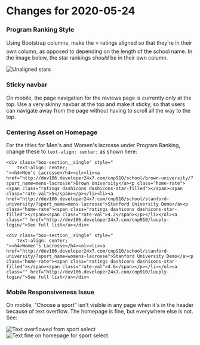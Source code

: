 # Changes for 2020-05-24

### Program Ranking Style

Using Bootstrap columns, make the :star: ratings aligned so that they're in their own column, as opposed to depending on the length of the school name. In the image below, the star rankings *should* be in their own column.

![Unaligned stars](https://github.com/luuply/changes/raw/master/20200524/Image%20from%20iOS.png "Unaligned stars")

### Sticky navbar

On mobile, the page navigation for the reviews page is currently only at the top. Use a very skinny navbar at the top and make it sticky, so that users can navigate away from the page without having to scroll all the way to the top.

### Centering Asset on Homepage

For the titles for Men's and Women's lacrosse under Program Ranking, change these to `text-align: center;` as shown here:

```
<div class="box-section__single" style="
    text-align: center;
"><h4>Men’s Lacrosse</h4><ol><li><a href="http://dev106.developer24x7.com/cnp910/school/brown-university/?sport_name=mens-lacrosse">Brown University</a><p class="home-rate"><span class="ratings dashicons dashicons-star-filled"></span><span class="rate-val">5</span></p></li><li><a href="http://dev106.developer24x7.com/cnp910/school/stanford-university/?sport_name=mens-lacrosse">Stanford University Demo</a><p class="home-rate"><span class="ratings dashicons dashicons-star-filled"></span><span class="rate-val">4.2</span></p></li></ol><a class="" href="http://dev106.developer24x7.com/cnp910/luuply-login/">See full list</a></div>
```

```
<div class="box-section__single" style="
    text-align: center;
"><h4>Women’s Lacrosse</h4><ol><li><a href="http://dev106.developer24x7.com/cnp910/school/stanford-university/?sport_name=womens-lacrosse">Stanford University Demo</a><p class="home-rate"><span class="ratings dashicons dashicons-star-filled"></span><span class="rate-val">4.6</span></p></li></ol><a class="" href="http://dev106.developer24x7.com/cnp910/luuply-login/">See full list</a></div>
```

### Mobile Responsiveness Issue

On mobile, "Choose a sport" isn't visible in any page when it's in the header because of text overflow. The homepage is fine, but everywhere else is not. See:

![Text overflowed from sport select](https://github.com/luuply/changes/raw/master/20200524/Image%20from%20iOS%20(1).png "Text overflowed from sport select")
![Text fine on homepage for sport select](https://github.com/luuply/changes/raw/master/20200524/Image%20from%20iOS%20(2).png "Text fine on homepage for sport select")

